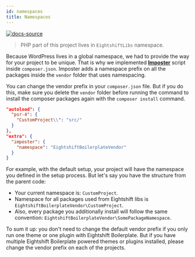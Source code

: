 ```yaml
---
id: namespaces
title: Namespaces
---
```


[![docs-source](https://img.shields.io/badge/source-eigthshift--libs-blue?style=for-the-badge&logo=php&labelColor=2a2a2a)](https://github.com/infinum/eightshift-libs)

> PHP part of this project lives in `EightshiftLibs` namespace.

Because WordPress lives in a global namespace, we had to provide the way for your project to be unique. That is why we implemented [**Imposter**](https://github.com/infinum/imposter-plugin) script inside `composer.json`. Imposter adds a namespace prefix on all the packages inside the `vendor` folder that uses namespacing.

You can change the vendor prefix in your `composer.json` file. But if you do this, make sure you delete the `vendor` folder before running the command to install the composer packages again with the `composer install` command.


```json
"autoload": {
  "psr-4": {
    "CustomProject\\": "src/"
  }
},
"extra": {
  "imposter": {
    "namespace": "EightshiftBoilerplateVendor"
  }
}
```

For example, with the default setup, your project will have the namespace you defined in the setup process. But let's say you have the structure from the parent code:

- Your current namespace is: `CustomProject`.
- Namespace for all packages used from Eightshift libs is `EightshiftBoilerplateVendor\CustomProject`.
- Also, every package you additionally install will follow the same convention: `EightshiftBoilerplateVendor\SomePackageNamespace`.

To sum it up: you don't need to change the default vendor prefix if you only run one theme or one plugin with Eightshift Boilerplate. But if you have multiple Eightshift Boilerplate powered themes or plugins installed, please change the vendor prefix on each of the projects.
